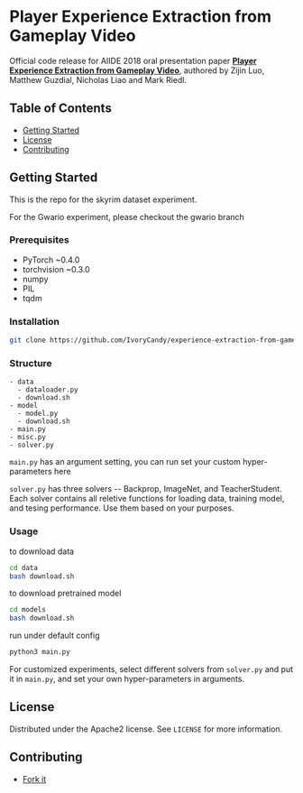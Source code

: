 # Player Experience Extraction from Gameplay Video

Official code release for AIIDE 2018 oral presentation paper **[Player Experience Extraction from Gameplay Video]()**, authored by Zijin Luo, Matthew Guzdial, Nicholas Liao and Mark Riedl.

## Table of Contents

- [Getting Started](#getting-started)
- [License](#license)
- [Contributing](#contributing)

## Getting Started

This is the repo for the skyrim dataset experiment.

For the Gwario experiment, please checkout the gwario branch

### Prerequisites

- PyTorch ~0.4.0
- torchvision ~0.3.0
- numpy
- PIL
- tqdm

### Installation

```sh
git clone https://github.com/IvoryCandy/experience-extraction-from-gameplay-video.git
```

### Structure

```
- data
  - dataloader.py
  - download.sh
- model
  - model.py
  - download.sh
- main.py
- misc.py
- solver.py
```

`main.py` has an argument setting, you can run set your custom hyper-parameters here

`solver.py` has three solvers -- Backprop, ImageNet, and TeacherStudent. Each solver contains all reletive functions for loading data, training model, and tesing performance. Use them based on your purposes. 

### Usage

to download data

```sh
cd data
bash download.sh
```

to download pretrained model

```sh
cd models
bash download.sh
```

run under default config

```sh
python3 main.py
```

For customized experiments, select different solvers from `solver.py` and put it in `main.py`, and set your own hyper-parameters in arguments.

## License

Distributed under the Apache2 license. See ``LICENSE`` for more information.

## Contributing

- [Fork it](https://github.com/IvoryCandy/experience-extraction-from-gameplay-video/fork)
